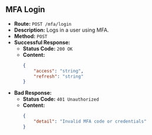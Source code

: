 
## MFA Login

-   **Route:** `POST /mfa/login`
-   **Description:** Logs in a user using MFA.
-   **Method:** `POST`
-   **Successful Response:**
    -   **Status Code:** `200 OK`
    -   **Content:**
        ```json
        {
            "access": "string",
            "refresh": "string"
        }
        ```
-   **Bad Response:**
    -   **Status Code:** `401 Unauthorized`
    -   **Content:**
        ```json
        {
            "detail": "Invalid MFA code or credentials"
        }
        ```
